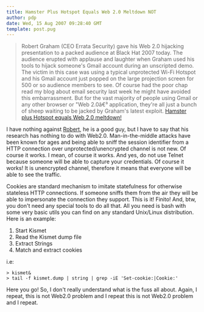 ```yaml
---
title: Hamster Plus Hotspot Equals Web 2.0 Meltdown NOT
author: pdp
date: Wed, 15 Aug 2007 09:28:40 GMT
template: post.pug
---
```


> Robert Graham (CEO Errata Security) gave his Web 2.0 hijacking presentation to a packed audience at Black Hat 2007 today. The audience erupted with applause and laughter when Graham used his tools to hijack someone's Gmail account during an unscripted demo. The victim in this case was using a typical unprotected Wi-Fi Hotspot and his Gmail account just popped on the large projection screen for 500 or so audience members to see. Of course had the poor chap read my blog about email security last week he might have avoided this embarrassment. But for the vast majority of people using Gmail or any other browser or "Web 2.0â€³ application, they're all just a bunch of sheep waiting to be jacked by Graham's latest exploit. [Hamster plus Hotspot equals Web 2.0 meltdown!](http://blogs.zdnet.com/Ou/?p=651)

I have nothing against [Robert](http://erratasec.blogspot.com/), he is a good guy, but I have to say that his research has nothing to do with Web2.0. Man-in-the-middle attacks have been known for ages and being able to sniff the session identifier from a HTTP connection over unprotected/unencrypted channel is not new. Of course it works. I mean, of course it works. And yes, do not use Telnet because someone will be able to capture your credentials. Of course it works! It is unencrypted channel, therefore it means that everyone will be able to see the traffic.

Cookies are standard mechanism to imitate statefulness for otherwise stateless HTTP connections. If someone sniffs them from the air they will be able to impersonate the connection they support. This is it! Finito! And, btw, you don't need any special tools to do all that. All you need is bash with some very basic utils you can find on any standard Unix/Linux distribution. Here is an example:

1. Start Kismet
2. Read the Kismet dump file
3. Extract Strings
4. Match and extract cookies

i.e:

	> kismet&
    > tail -f kismet.dump | string | grep -iE 'Set-cookie:|Cookie:'

Here you go! So, I don't really understand what is the fuss all about. Again, I repeat, this is not Web2.0 problem and I repeat this is not Web2.0 problem and I repeat.
